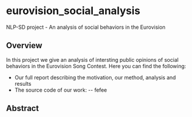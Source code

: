 # eurovision_social_analysis
NLP-SD project - An analysis of social behaviors in the Eurovision 

## Overview
In this project we give an analysis of intersting public opinions of social behaviors in the Eurovision Song Contest.
Here you can find the following:
- Our full report describing the motivation, our method, analysis and results
- The source code of our work:
-- fefee


## Abstract

## 
